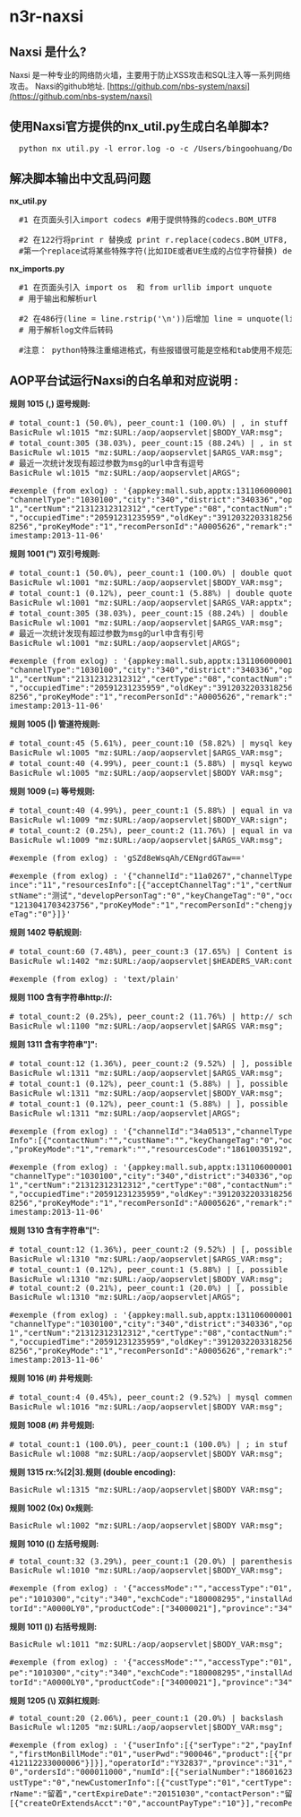 n3r-naxsi
================

Naxsi 是什么?
-----------------

  Naxsi 是一种专业的网络防火墙，主要用于防止XSS攻击和SQL注入等一系列网络攻击。
  Naxsi的github地址. [https://github.com/nbs-system/naxsi](https://github.com/nbs-system/naxsi)


使用Naxsi官方提供的nx_util.py生成白名单脚本?
------------------------------------------------
<pre>
  python nx_util.py -l error.log -o -c /Users/bingoohuang/Downloads/naxsi-0.52/nx_util/nx_util.conf -p 1
</pre>

解决脚本输出中文乱码问题
----------------------------

<b>nx_util.py</b>
<pre>
  #1 在页面头引入import codecs #用于提供特殊的codecs.BOM_UTF8
  
  #2 在122行将print r 替换成 print r.replace(codecs.BOM_UTF8, '').decode('utf-8')
  #第一个replace试将某些特殊字符(比如IDE或者UE生成的占位字符替换) decode是为了用中文输出
</pre>

<b>nx_imports.py</b>
<pre>
  #1 在页面头引入 import os  和 from urllib import unquote
  # 用于输出和解析url
  
  #2 在486行(line = line.rstrip('\n'))后增加 line = unquote(line).decode('utf-8')
  # 用于解析log文件后转码
  
  #注意： python特殊注重缩进格式，有些报错很可能是空格和tab使用不规范造成的/
</pre>


AOP平台试运行Naxsi的白名单和对应说明 :
-----------------------------------------


<b>规则 1015 (,) 逗号规则: </b>
<pre>
# total_count:1 (50.0%), peer_count:1 (100.0%) | , in stuff ","逗号规则，仅仅针对url为/aop/aopservlet并且post请求参数为msg
BasicRule wl:1015 "mz:$URL:/aop/aopservlet|$BODY_VAR:msg";
# total_count:305 (38.03%), peer_count:15 (88.24%) | , in stuff ","逗号规则，仅仅针对url为/aop/aopservlet并且get请求参数为msg
BasicRule wl:1015 "mz:$URL:/aop/aopservlet|$ARGS_VAR:msg";
# 最近一次统计发现有超过参数为msg的url中含有逗号
BasicRule wl:1015 "mz:$URL:/aop/aopservlet|ARGS";

#exemple (from exlog) : '{appkey:mall.sub,apptx:131106000001238410,method:ecaop.trades.query.comm.snres.chg,msg:{"channelId":"34a2030",
"channelType":"1030100","city":"340","district":"340336","operatorId":"A0005626","province":"34","resourcesInfo":[{"acceptChannelTag":"
1","certNum":"21312312312312","certType":"08","contactNum":"","custName":"","developPersonTag":"0","keyChangeTag":"0","occupiedFlag":"3
","occupiedTime":"20591231235959","oldKey":"3912032203318256","oldResourcesCode":"18651844616","preOrderTag":"1","proKey":"391203220331
8256","proKeyMode":"1","recomPersonId":"A0005626","remark":"","resourcesCode":"18651880194","resourcesType":"02","snChangeTag":"1"}]},t
imestamp:2013-11-06'
</pre>

<b>规则 1001 (") 双引号规则: </b>
<pre>
# total_count:1 (50.0%), peer_count:1 (100.0%) | double quote """ 引号规则，仅仅针对url为/aop/aopservlet并且post请求参数为msg
BasicRule wl:1001 "mz:$URL:/aop/aopservlet|$BODY_VAR:msg";
# total_count:1 (0.12%), peer_count:1 (5.88%) | double quote """ 引号规则，仅仅针对url为/aop/aopservlet并且get请求参数为apptx
BasicRule wl:1001 "mz:$URL:/aop/aopservlet|$ARGS_VAR:apptx";
# total_count:305 (38.03%), peer_count:15 (88.24%) | double quote """ 引号规则，仅仅针对url为/aop/aopservlet并且get请求参数为msg
BasicRule wl:1001 "mz:$URL:/aop/aopservlet|$ARGS_VAR:msg";
# 最近一次统计发现有超过参数为msg的url中含有引号
BasicRule wl:1001 "mz:$URL:/aop/aopservlet|ARGS";

#exemple (from exlog) : '{appkey:mall.sub,apptx:131106000001238410,method:ecaop.trades.query.comm.snres.chg,msg:{"channelId":"34a2030",
"channelType":"1030100","city":"340","district":"340336","operatorId":"A0005626","province":"34","resourcesInfo":[{"acceptChannelTag":"
1","certNum":"21312312312312","certType":"08","contactNum":"","custName":"","developPersonTag":"0","keyChangeTag":"0","occupiedFlag":"3
","occupiedTime":"20591231235959","oldKey":"3912032203318256","oldResourcesCode":"18651844616","preOrderTag":"1","proKey":"391203220331
8256","proKeyMode":"1","recomPersonId":"A0005626","remark":"","resourcesCode":"18651880194","resourcesType":"02","snChangeTag":"1"}]},t
imestamp:2013-11-06'
</pre>

<b>规则 1005 (|) 管道符规则: </b>
<pre>
# total_count:45 (5.61%), peer_count:10 (58.82%) | mysql keyword (|) 管道符规则，仅仅针对url为/aop/aopservlet并且get请求参数为msg
BasicRule wl:1005 "mz:$URL:/aop/aopservlet|$ARGS_VAR:msg";
# total_count:40 (4.99%), peer_count:1 (5.88%) | mysql keyword (|) 管道符规则，仅仅针对url为/aop/aopservlet并且post请求参数为msg
BasicRule wl:1005 "mz:$URL:/aop/aopservlet|$BODY_VAR:msg";
</pre>

<b>规则 1009 (=) 等号规则: </b>
<pre>
# total_count:40 (4.99%), peer_count:1 (5.88%) | equal in var, probable sql/xss "=" 等号规则，仅仅针对url为/aop/aopservlet并且post请求参数为sign
BasicRule wl:1009 "mz:$URL:/aop/aopservlet|$BODY_VAR:sign";
# total_count:2 (0.25%), peer_count:2 (11.76%) | equal in var, probable sql/xss "=" 等号规则，仅仅针对url为/aop/aopservlet并且get请求参数为msg
BasicRule wl:1009 "mz:$URL:/aop/aopservlet|$ARGS_VAR:msg";

#exemple (from exlog) : 'gSZd8eWsqAh/CENgrdGTaw=='

#exemple (from exlog) : '{"channelId":"11a0267","channelType":"1010300","city":"110","district":"11a01s","operatorId":"chengjy10","prov
ince":"11","resourcesInfo":[{"acceptChannelTag":"1","certNum":"QTY9E32jGaU1ye4zKeuOyA==","certType":"04","contactNum":"15277655544","cu
stName":"测试","developPersonTag":"0","keyChangeTag":"0","occupiedFlag":"2","occupiedTime":"20131107230000","preOrderTag":"1","proKey":
"1213041703423756","proKeyMode":"1","recomPersonId":"chengjy10","remark":"","resourcesCode":"15652221543","resourcesType":"02","snChang
eTag":"0"}]}'
</pre>



<b>规则 1402 导航规则: </b>
<pre>
# total_count:60 (7.48%), peer_count:3 (17.65%) | Content is neither mulipart/x-www-form.. 导航规则，内容不是mulipart/x-www-form
BasicRule wl:1402 "mz:$URL:/aop/aopservlet|$HEADERS_VAR:content-type";

#exemple (from exlog) : 'text/plain'
</pre>


<b>规则 1100 含有字符串http://: </b>
<pre>
# total_count:2 (0.25%), peer_count:2 (11.76%) | http:// scheme "http://" 含有字符串http://， 仅仅针对url为/aop/aopservlet并且get请求参数为msg
BasicRule wl:1100 "mz:$URL:/aop/aopservlet|$ARGS_VAR:msg";
</pre>


<b>规则 1311 含有字符串"]": </b>
<pre>
# total_count:12 (1.36%), peer_count:2 (9.52%) | ], possible js 含有字符串"]",  仅仅针对url为/aop/aopservlet并且get请求参数为msg
BasicRule wl:1311 "mz:$URL:/aop/aopservlet|$ARGS_VAR:msg";
# total_count:1 (0.12%), peer_count:1 (5.88%) | ], possible js ] 含有字符串"]",  仅仅针对url为/aop/aopservlet并且post请求参数为msg
BasicRule wl:1311 "mz:$URL:/aop/aopservlet|$BODY_VAR:msg";
# total_count:1 (0.12%), peer_count:1 (5.88%) | ], possible js ] 含有字符串"]",  针对所有参数
BasicRule wl:1311 "mz:$URL:/aop/aopservlet|ARGS";

#exemple (from exlog) : '{"channelId":"34a0513","channelType":"1010300","city":"340","operatorId":"A0000LY0","province":"34","resources
Info":[{"contactNum":"","custName":"","keyChangeTag":"0","occupiedFlag":"1","occupiedTime":"20131112182431","proKey":"2412070903325466"
,"proKeyMode":"1","remark":"","resourcesCode":"18610035192","resourcesType":"02","snChangeTag":"0"}]}'

#exemple (from exlog) : '{appkey:mall.sub,apptx:131106000001238410,method:ecaop.trades.query.comm.snres.chg,msg:{"channelId":"34a2030",
"channelType":"1030100","city":"340","district":"340336","operatorId":"A0005626","province":"34","resourcesInfo":[{"acceptChannelTag":"
1","certNum":"21312312312312","certType":"08","contactNum":"","custName":"","developPersonTag":"0","keyChangeTag":"0","occupiedFlag":"3
","occupiedTime":"20591231235959","oldKey":"3912032203318256","oldResourcesCode":"18651844616","preOrderTag":"1","proKey":"391203220331
8256","proKeyMode":"1","recomPersonId":"A0005626","remark":"","resourcesCode":"18651880194","resourcesType":"02","snChangeTag":"1"}]},t
imestamp:2013-11-06'
</pre>


<b>规则 1310 含有字符串"[": </b>
<pre>
# total_count:12 (1.36%), peer_count:2 (9.52%) | [, possible js 含有字符串"[",  仅仅针对url为/aop/aopservlet并且get请求参数为msg
BasicRule wl:1310 "mz:$URL:/aop/aopservlet|$ARGS_VAR:msg";
# total_count:1 (0.12%), peer_count:1 (5.88%) | [, possible js 含有字符串"[",  仅仅针对url为/aop/aopservlet并且post请求参数为msg
BasicRule wl:1310 "mz:$URL:/aop/aopservlet|$BODY_VAR:msg";
# total_count:2 (0.21%), peer_count:1 (20.0%) | [, possible js
BasicRule wl:1310 "mz:$URL:/aop/aopservlet|ARGS";

#exemple (from exlog) : '{appkey:mall.sub,apptx:131106000001238410,method:ecaop.trades.query.comm.snres.chg,msg:{"channelId":"34a2030",
"channelType":"1030100","city":"340","district":"340336","operatorId":"A0005626","province":"34","resourcesInfo":[{"acceptChannelTag":"
1","certNum":"21312312312312","certType":"08","contactNum":"","custName":"","developPersonTag":"0","keyChangeTag":"0","occupiedFlag":"3
","occupiedTime":"20591231235959","oldKey":"3912032203318256","oldResourcesCode":"18651844616","preOrderTag":"1","proKey":"391203220331
8256","proKeyMode":"1","recomPersonId":"A0005626","remark":"","resourcesCode":"18651880194","resourcesType":"02","snChangeTag":"1"}]},t
imestamp:2013-11-06'
</pre>


<b>规则 1016 (#) 井号规则: </b>
<pre>
# total_count:4 (0.45%), peer_count:2 (9.52%) | mysql comment (#) 井号规则，仅仅针对url为/aop/aopservlet并且post请求参数为msg
BasicRule wl:1016 "mz:$URL:/aop/aopservlet|$BODY_VAR:msg";
</pre>

<b>规则 1008 (#) 井号规则: </b>
<pre>
# total_count:1 (100.0%), peer_count:1 (100.0%) | ; in stuf 分号规则，仅仅针对url为/aop/aopservlet并且post请求参数为msg
BasicRule wl:1008 "mz:$URL:/aop/aopservlet|$BODY_VAR:msg";
</pre>



<b>规则 1315 rx:%[2|3].规则 (double encoding): </b>
<pre>
BasicRule wl:1315 "mz:$URL:/aop/aopservlet|$BODY_VAR:msg";
</pre>

<b>规则 1002 (0x) 0x规则: </b>
<pre>
BasicRule wl:1002 "mz:$URL:/aop/aopservlet|$BODY_VAR:msg";
</pre>


<b>规则 1010 (() 左括号规则: </b>
<pre>
# total_count:32 (3.29%), peer_count:1 (20.0%) | parenthesis, probable sql/xss
BasicRule wl:1010 "mz:$URL:/aop/aopservlet|$BODY_VAR:msg";

#exemple (from exlog) : '{"accessMode":"","accessType":"01","addressCode":"182746274","areaCode":"025","channelId":"34a0513","channelTy
pe":"1010300","city":"340","exchCode":"180008295","installAddress":"南京市高淳区淳溪镇淳南路109号玲珑湾小区(共享)(KDXQ)3栋3单元","opera
torId":"A0000LY0","productCode":["34000021"],"province":"34","queryMode":"0","serviceCode":"138","speedLevel":"4"}'
</pre>

<b>规则 1011 ()) 右括号规则: </b>
<pre>
BasicRule wl:1011 "mz:$URL:/aop/aopservlet|$BODY_VAR:msg";

#exemple (from exlog) : '{"accessMode":"","accessType":"01","addressCode":"182746274","areaCode":"025","channelId":"34a0513","channelTy
pe":"1010300","city":"340","exchCode":"180008295","installAddress":"南京市高淳区淳溪镇淳南路109号玲珑湾小区(共享)(KDXQ)3栋3单元","opera
torId":"A0000LY0","productCode":["34000021"],"province":"34","queryMode":"0","serviceCode":"138","speedLevel":"4"}'
</pre>

<b>规则 1205 (\\) 双斜杠规则: </b>
<pre>
# total_count:20 (2.06%), peer_count:1 (20.0%) | backslash
BasicRule wl:1205 "mz:$URL:/aop/aopservlet|$BODY_VAR:msg";

#exemple (from exlog) : '{"userInfo":[{"serType":"2","payInfo":{"payType":"10"},"userType":"1","bipType":"1","is3G":"1","packageTag":"0
","firstMonBillMode":"01","userPwd":"900046","product":[{"productId":"99104722","productMode":"1"}],"activityInfo":[{"actPlanId":"20120
412112233000006"}]}],"operatorId":"Y32837","province":"31","city":"310","district":"312524","channelId":"31a0130","channelType":"101030
0","ordersId":"000011000","numId":[{"serialNumber":"18601623097","proKey":"EAOP"}],"customerInfo":[{"authTag":"0","realNameType":"0","c
ustType":"0","newCustomerInfo":[{"custType":"01","certType":"04","certNum":"1234345654","certAdress":"上海市徐汇区钦江路333号","custome
rName":"留着","certExpireDate":"20151030","contactPerson":"留着","contactPhone":"24545667768\t","contactAddress":"上海"}]}],"acctInfo":
[{"createOrExtendsAcct":"0","accountPayType":"10"}],"recomPersonId":"3101568013","recomPersonName":"wewerwer1234234"} '
</pre>
  
  
